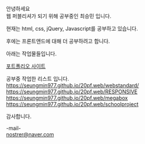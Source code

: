 <!DOCTYPE html>
<html lang="ko">
  <head>
  </head>
  <body>
    
안녕하세요
<br>
웹 퍼블리셔가 되기 위해 공부중인 최승민 입니다.

현재는 html, css, jQuery, Javascript를 공부하고 있습니다.

후에는 프론트앤드에 대해 더 공부하려고 합니다.


아래는 작업물들입니다.

<a href="https://seungmin977.github.io/20pf.web/Portfolio/">포트폴리오 사이트</a>

공부중 작업한 리스트 입니다.<br>
https://seungmin977.github.io/20pf.web/webstandard/<br>
https://seungmin977.github.io/20pf.web/RESPONSIVE<br>
https://seungmin977.github.io/20pf.web/megabox<br>
https://seungmin977.github.io/20pf.web/schoolproject<br>

감사합니다.

-mail-<br>
nostrer@naver.com

</body>
</html>

